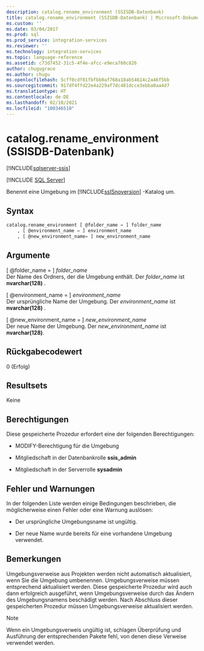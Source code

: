 ```yaml
---
description: catalog.rename_environment (SSISDB-Datenbank)
title: catalog.rename_environment (SSISDB-Datenbank) | Microsoft-Dokumentation
ms.custom: ''
ms.date: 03/04/2017
ms.prod: sql
ms.prod_service: integration-services
ms.reviewer: ''
ms.technology: integration-services
ms.topic: language-reference
ms.assetid: c73d7452-31c5-4f4e-afcc-e9eca760c826
author: chugugrace
ms.author: chugu
ms.openlocfilehash: 5cff0cdf01fbfbb0af768a18ab54614c2a46f5bb
ms.sourcegitcommit: 917df4ffd22e4a229af7dc481dcce3ebba0aa4d7
ms.translationtype: HT
ms.contentlocale: de-DE
ms.lasthandoff: 02/10/2021
ms.locfileid: "100346510"
---
```

# <a name="catalogrename_environment-ssisdb-database"></a>catalog.rename_environment (SSISDB-Datenbank)

[!INCLUDE[sqlserver-ssis](../../includes/applies-to-version/sqlserver-ssis.md)]


[!INCLUDE [SQL Server](../../includes/applies-to-version/sqlserver.md)]

  Benennt eine Umgebung im [!INCLUDE[ssISnoversion](../../includes/ssisnoversion-md.md)] -Katalog um.  
  
## <a name="syntax"></a>Syntax  
  
```sql  
catalog.rename_environment [ @folder_name = ] folder_name  
    , [ @environment_name = ] environment_name  
    , [ @new_environment_name= ] new_environment_name  
```  
  
## <a name="arguments"></a>Argumente  
 [ @folder_name = ] *folder_name*  
 Der Name des Ordners, der die Umgebung enthält. Der *folder_name* ist **nvarchar(128)** .  
  
 [ @environment_name = ] *environment_name*  
 Der ursprüngliche Name der Umgebung. Der *environment_name* ist **nvarchar(128)** .  
  
 [ @new_environment_name = ] *new_environment_name*  
 Der neue Name der Umgebung. Der *new_environment_name* ist **nvarchar(128)**.  
  
## <a name="return-code-value"></a>Rückgabecodewert  
 0 (Erfolg)  
  
## <a name="result-sets"></a>Resultsets  
 Keine  
  
## <a name="permissions"></a>Berechtigungen  
 Diese gespeicherte Prozedur erfordert eine der folgenden Berechtigungen:  
  
-   MODIFY-Berechtigung für die Umgebung  
  
-   Mitgliedschaft in der Datenbankrolle **ssis_admin**  
  
-   Mitgliedschaft in der Serverrolle **sysadmin**  
  
## <a name="errors-and-warnings"></a>Fehler und Warnungen  
 In der folgenden Liste werden einige Bedingungen beschrieben, die möglicherweise einen Fehler oder eine Warnung auslösen:  
  
-   Der ursprüngliche Umgebungsname ist ungültig.  
  
-   Der neue Name wurde bereits für eine vorhandene Umgebung verwendet.  
  
## <a name="remarks"></a>Bemerkungen  
 Umgebungsverweise aus Projekten werden nicht automatisch aktualisiert, wenn Sie die Umgebung umbenennen. Umgebungsverweise müssen entsprechend aktualisiert werden. Diese gespeicherte Prozedur wird auch dann erfolgreich ausgeführt, wenn Umgebungsverweise durch das Ändern des Umgebungsnamens beschädigt werden. Nach Abschluss dieser gespeicherten Prozedur müssen Umgebungsverweise aktualisiert werden.  
  
> [!NOTE]  
>  Wenn ein Umgebungsverweis ungültig ist, schlagen Überprüfung und Ausführung der entsprechenden Pakete fehl, von denen diese Verweise verwendet werden.  
  
  
